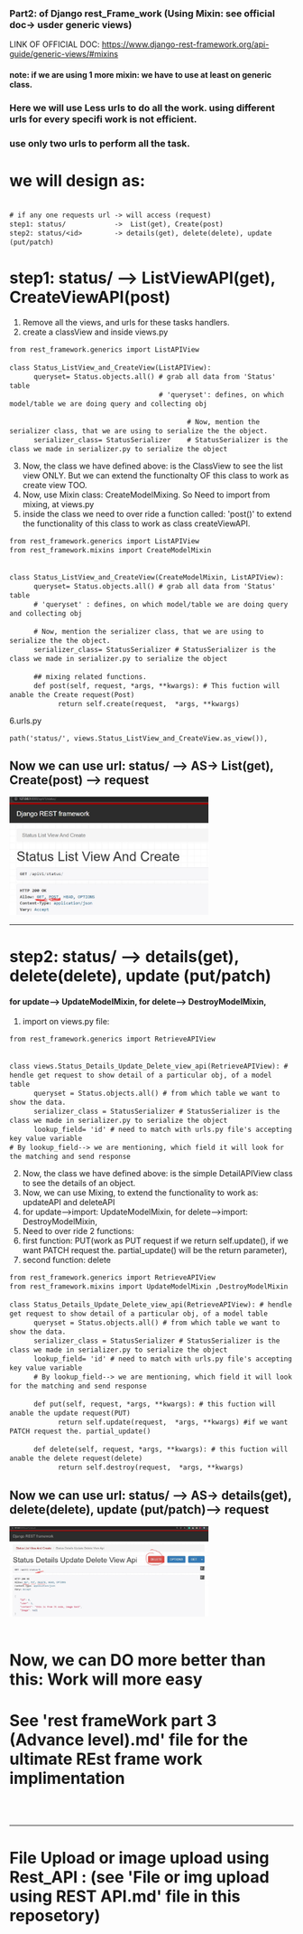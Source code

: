 ### Part2: of Django rest_Frame_work (Using Mixin: see official doc-> usder generic views)
LINK OF OFFICIAL DOC: https://www.django-rest-framework.org/api-guide/generic-views/#mixins
#### note: if we are using 1 more mixin: we have to use at least on generic class.
### Here we will use Less urls to do all the work. using different urls for every specifi work is not efficient.
### use only two urls to perform all the task.
# we will design as:
```

# if any one requests url -> will access (request)
step1: status/            ->  List(get), Create(post)
step2: status/<id>        -> details(get), delete(delete), update (put/patch)

```


# step1: status/ --> ListViewAPI(get), CreateViewAPI(post)
1. Remove all the views, and urls for these tasks handlers.
2. create a classView and inside views.py
```
from rest_framework.generics import ListAPIView

class Status_ListView_and_CreateView(ListAPIView): 
      queryset= Status.objects.all() # grab all data from 'Status' table
                                     # 'queryset': defines, on which model/table we are doing query and collecting obj
      
                                            # Now, mention the serializer class, that we are using to serialize the the object.
      serializer_class= StatusSerializer    # StatusSerializer is the class we made in serializer.py to serialize the object
```
3. Now, the class we have defined above: is the ClassView to see the list view ONLY. But we can extend the functionalty OF this class to work as create view TOO.
4. Now, use Mixin class: CreateModelMixing. So Need to import from mixing, at views.py
5. inside the class we need to over ride a function called: 'post()' to extend the functionality of this class to work as class createViewAPI.
```
from rest_framework.generics import ListAPIView
from rest_framework.mixins import CreateModelMixin


class Status_ListView_and_CreateView(CreateModelMixin, ListAPIView): 
      queryset= Status.objects.all() # grab all data from 'Status' table
      # 'queryset' : defines, on which model/table we are doing query and collecting obj
      
      # Now, mention the serializer class, that we are using to serialize the the object.
      serializer_class= StatusSerializer # StatusSerializer is the class we made in serializer.py to serialize the object
      
      ## mixing related functions.
      def post(self, request, *args, **kwargs): # This fuction will anable the Create request(Post)
            return self.create(request,  *args, **kwargs)
```
6.urls.py
```
path('status/', views.Status_ListView_and_CreateView.as_view()),
```

## Now we can use url: status/ --> AS->  List(get), Create(post) --> request
<img src="Test API RESPONSE BY HTML JS/GET and POST request using Mixing.JPG" alt="alt" width="70%">
<br>
<hr>

# step2: status/<id> --> details(get), delete(delete), update (put/patch)
#### for update--> UpdateModelMixin, for delete--> DestroyModelMixin,
1. import on views.py file:
```
from rest_framework.generics import RetrieveAPIView


class views.Status_Details_Update_Delete_view_api(RetrieveAPIView): # hendle get request to show detail of a particular obj, of a model table 
      queryset = Status.objects.all() # from which table we want to show the data.
      serializer_class = StatusSerializer # StatusSerializer is the class we made in serializer.py to serialize the object
      lookup_field= 'id' # need to match with urls.py file's accepting key value variable
# By lookup_field--> we are mentioning, which field it will look for the matching and send response

```
2. Now, the class we have defined above: is the simple DetailAPIView class to see the details of an object. 
3. Now, we can use Mixing, to extend the functionality to work as: updateAPI and deleteAPI
4. for update-->import: UpdateModelMixin, for delete-->import: DestroyModelMixin,
5. Need to over ride 2 functions:
6. first function: PUT(work as PUT request if we return self.update(), if we want PATCH request the. partial_update() will be the return parameter), 
7. second function: delete
```
from rest_framework.generics import RetrieveAPIView
from rest_framework.mixins import UpdateModelMixin ,DestroyModelMixin

class Status_Details_Update_Delete_view_api(RetrieveAPIView): # hendle get request to show detail of a particular obj, of a model table 
      queryset = Status.objects.all() # from which table we want to show the data.
      serializer_class = StatusSerializer # StatusSerializer is the class we made in serializer.py to serialize the object
      lookup_field= 'id' # need to match with urls.py file's accepting key value variable
      # By lookup_field--> we are mentioning, which field it will look for the matching and send response

      def put(self, request, *args, **kwargs): # this fuction will anable the update request(PUT)
            return self.update(request,  *args, **kwargs) #if we want PATCH request the. partial_update()
      
      def delete(self, request, *args, **kwargs): # this fuction will anable the delete request(delete)
            return self.destroy(request,  *args, **kwargs)    
```
## Now we can use url: status/<id> --> AS-> details(get), delete(delete), update (put/patch)--> request
<img src="Test API RESPONSE BY HTML JS/details,delete and update request using Mixing.JPG" alt="alt" width="70%">

<br>
<br>

# Now, we can DO more better than this: Work will more easy
# See 'rest frameWork part 3 (Advance level).md' file for the ultimate REst frame work implimentation


<br><br><hr>

# File Upload or image upload using Rest_API : (see 'File or img upload using REST API.md' file in this reposetory)